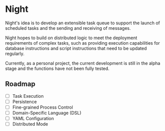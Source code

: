 # Night

Night's idea is to develop an extensible task queue to support the launch of scheduled tasks and the sending and receiving of messages. 

Night hopes to build on distributed logic to meet the deployment requirements of complex tasks, such as providing execution capabilities for database instructions and script instructions that need to be updated regularly.

Currently, as a personal project, the current development is still in the alpha stage and the functions have not been fully tested.

## Roadmap
- [ ] Task Execution
- [ ] Persistence
- [ ] Fine-grained Process Control
- [ ] Domain-Specific Language (DSL)
- [ ] YAML Configuration
- [ ] Distributed Mode
